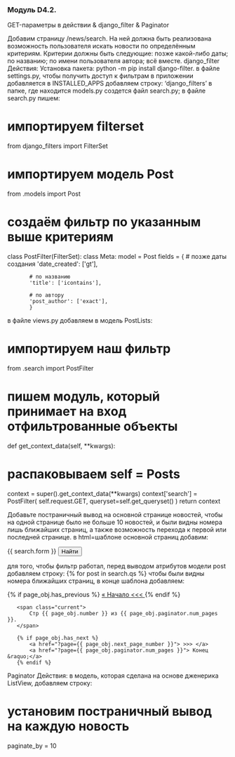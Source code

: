 ### Модуль D4.2.
GET-параметры в действии & django_filter & Paginator

Добавим страницу /news/search.
На ней должна быть реализована возможность пользователя искать новости по определённым критериям.
Критерии должны быть следующие:
позже какой-либо даты; 
по названию; 
по имени пользователя автора; 
всё вместе.
django_filter 
Действия: 
Установка пакета:
python -m pip install django-filter.
в файле settings.py, чтобы получить доступ к фильтрам в приложении добавляется в INSTALLED_APPS добавляем строку:
‘django_filters’
в папке, где находится models.py создется файл search.py;
в файле search.py пишем:
# импортируем filterset
from django_filters import FilterSet
# импортируем модель Post
from .models import Post
# создаём фильтр по указанным выше критериям
class PostFilter(FilterSet):
   class Meta:
       model = Post
       fields = {
           # позже даты создания
           'date_created': ['gt'],

           # по названию
           'title': ['icontains'],

           # по автору
           'post_author': ['exact'],
           }
в файле views.py добавляем в модель PostLists:
# импортируем наш фильтр
from .search import PostFilter

# пишем модуль, который принимает на вход отфильтрованные объекты
def get_context_data(self, **kwargs):
   # распаковываем self = Posts
   context = super().get_context_data(**kwargs)
   context['search'] = PostFilter(
       self.request.GET,
       queryset=self.get_queryset()
   )
   return context


Добавьте постраничный вывод на основной странице новостей, чтобы на одной странице было не больше 10 новостей, и были видны номера лишь ближайших страниц, а также возможность перехода к первой или последней странице.
в html=шаблоне основной страниц добавим:
<!-- Перед таблицей добавим форму для поиска -->
<form method="GET">
   {{ search.form }} <!-- Форму от фильтров за нас сделает django.
   А вот кнопку, увы придётся делать самому -->
   <input type="submit" value="Найти">
</form>

для того, чтобы фильтр работал, перед выводом атрибутов модели post
добавляем строку:
{% for post in search.qs %} <!-- итерация фильтра -> search.qs передает отфильтрованные post-ы -->
чтобы были видны номера ближайших страниц, в конце шаблона добавляем:
<div class="pagination">
   <span class="step-links">
       {% if page_obj.has_previous %}
           <a href="?page=1">&laquo; Начало </a>
           <a href="?page={{ page_obj.previous_page_number }}"> <<< </a>
       {% endif %}

       <span class="current">
           Стр {{ page_obj.number }} из {{ page_obj.paginator.num_pages }}.
       </span>

       {% if page_obj.has_next %}
           <a href="?page={{ page_obj.next_page_number }}"> >>> </a>
           <a href="?page={{ page_obj.paginator.num_pages }}"> Конец &raquo;</a>
       {% endif %}
   </span>
</div>

Paginator
Действия:
в модель, которая сделана на основе дженерика ListView, добавляем строку:
# установим постраничный вывод на каждую новость
paginate_by = 10
